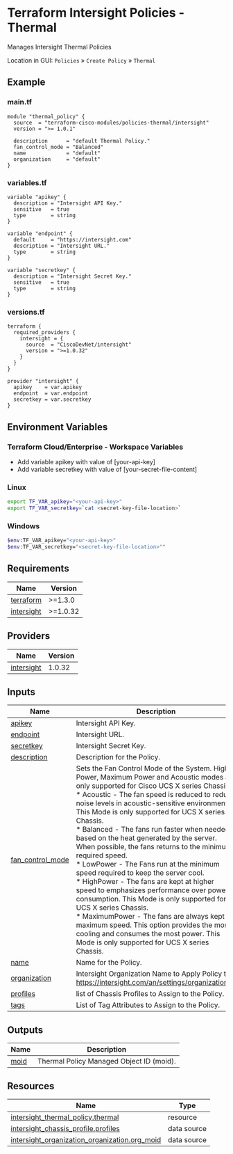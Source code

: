 <!-- BEGIN_TF_DOCS -->
# Terraform Intersight Policies - Thermal
Manages Intersight Thermal Policies

Location in GUI:
`Policies` » `Create Policy` » `Thermal`

## Example

### main.tf
```hcl
module "thermal_policy" {
  source  = "terraform-cisco-modules/policies-thermal/intersight"
  version = ">= 1.0.1"

  description      = "default Thermal Policy."
  fan_control_mode = "Balanced"
  name             = "default"
  organization     = "default"
}
```

### variables.tf
```hcl
variable "apikey" {
  description = "Intersight API Key."
  sensitive   = true
  type        = string
}

variable "endpoint" {
  default     = "https://intersight.com"
  description = "Intersight URL."
  type        = string
}

variable "secretkey" {
  description = "Intersight Secret Key."
  sensitive   = true
  type        = string
}
```

### versions.tf
```hcl
terraform {
  required_providers {
    intersight = {
      source  = "CiscoDevNet/intersight"
      version = ">=1.0.32"
    }
  }
}

provider "intersight" {
  apikey    = var.apikey
  endpoint  = var.endpoint
  secretkey = var.secretkey
}
```

## Environment Variables

### Terraform Cloud/Enterprise - Workspace Variables
- Add variable apikey with value of [your-api-key]
- Add variable secretkey with value of [your-secret-file-content]

### Linux
```bash
export TF_VAR_apikey="<your-api-key>"
export TF_VAR_secretkey=`cat <secret-key-file-location>`
```

### Windows
```bash
$env:TF_VAR_apikey="<your-api-key>"
$env:TF_VAR_secretkey="<secret-key-file-location>""
```


## Requirements

| Name | Version |
|------|---------|
| <a name="requirement_terraform"></a> [terraform](#requirement\_terraform) | >=1.3.0 |
| <a name="requirement_intersight"></a> [intersight](#requirement\_intersight) | >=1.0.32 |
## Providers

| Name | Version |
|------|---------|
| <a name="provider_intersight"></a> [intersight](#provider\_intersight) | 1.0.32 |
## Inputs

| Name | Description | Type | Default | Required |
|------|-------------|------|---------|:--------:|
| <a name="input_apikey"></a> [apikey](#input\_apikey) | Intersight API Key. | `string` | n/a | yes |
| <a name="input_endpoint"></a> [endpoint](#input\_endpoint) | Intersight URL. | `string` | `"https://intersight.com"` | no |
| <a name="input_secretkey"></a> [secretkey](#input\_secretkey) | Intersight Secret Key. | `string` | n/a | yes |
| <a name="input_description"></a> [description](#input\_description) | Description for the Policy. | `string` | `""` | no |
| <a name="input_fan_control_mode"></a> [fan\_control\_mode](#input\_fan\_control\_mode) | Sets the Fan Control Mode of the System. High Power, Maximum Power and Acoustic modes are only supported for Cisco UCS X series Chassis.<br>  * Acoustic - The fan speed is reduced to reduce noise levels in acoustic-sensitive environments. This Mode is only supported for UCS X series Chassis.<br>  * Balanced - The fans run faster when needed based on the heat generated by the server. When possible, the fans returns to the minimum required speed.<br>  * LowPower - The Fans run at the minimum speed required to keep the server cool.<br>  * HighPower - The fans are kept at higher speed to emphasizes performance over power consumption. This Mode is only supported for UCS X series Chassis.<br>  * MaximumPower - The fans are always kept at maximum speed. This option provides the most cooling and consumes the most power. This Mode is only supported for UCS X series Chassis. | `string` | `"Balanced"` | no |
| <a name="input_name"></a> [name](#input\_name) | Name for the Policy. | `string` | `"default"` | no |
| <a name="input_organization"></a> [organization](#input\_organization) | Intersight Organization Name to Apply Policy to.  https://intersight.com/an/settings/organizations/. | `string` | `"default"` | no |
| <a name="input_profiles"></a> [profiles](#input\_profiles) | list of Chassis Profiles to Assign to the Policy. | `list(string)` | `[]` | no |
| <a name="input_tags"></a> [tags](#input\_tags) | List of Tag Attributes to Assign to the Policy. | `list(map(string))` | `[]` | no |
## Outputs

| Name | Description |
|------|-------------|
| <a name="output_moid"></a> [moid](#output\_moid) | Thermal Policy Managed Object ID (moid). |
## Resources

| Name | Type |
|------|------|
| [intersight_thermal_policy.thermal](https://registry.terraform.io/providers/CiscoDevNet/intersight/latest/docs/resources/thermal_policy) | resource |
| [intersight_chassis_profile.profiles](https://registry.terraform.io/providers/CiscoDevNet/intersight/latest/docs/data-sources/chassis_profile) | data source |
| [intersight_organization_organization.org_moid](https://registry.terraform.io/providers/CiscoDevNet/intersight/latest/docs/data-sources/organization_organization) | data source |
<!-- END_TF_DOCS -->
